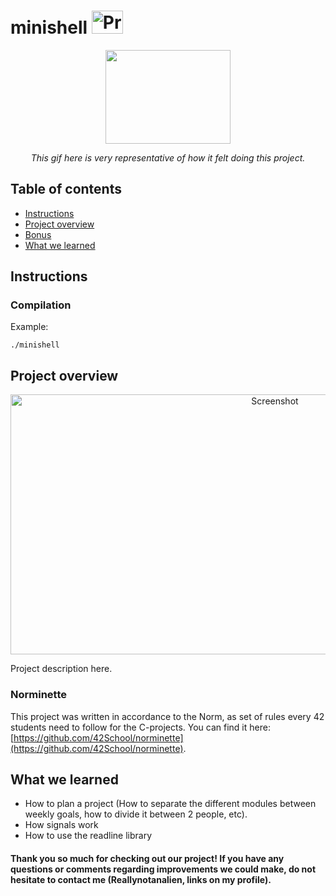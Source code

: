 # minishell <img src="https://m.media-amazon.com/images/I/61N7Yxv4L5L._AC_UF894,1000_QL80_.jpg" alt="Project note" width="50" height="37">

<div align="center">
<img src="https://media.tenor.com/cjY_wyJC94YAAAAM/mario-kart-unlucky.gif" width="200" height="150">
<p><em>This gif here is very representative of how it felt doing this project.</em></p>
</div>

## Table of contents
* [Instructions](#instructions)
* [Project overview](#project-overview)
* [Bonus](#bonus)
* [What we learned](#what-we-learned)

## Instructions
### Compilation

Example:
```
./minishell
```

## Project overview
<div align="center">
<img src="https://m.media-amazon.com/images/I/61N7Yxv4L5L._AC_UF894,1000_QL80_.jpg" alt="Screenshot" width="830" height="416">
</div>

Project description here.

### Norminette
This project was written in accordance to the Norm, as set of rules every 42 students need to follow for the C-projects. You can find it here: [https://github.com/42School/norminette](https://github.com/42School/norminette).

## What we learned

* How to plan a project (How to separate the different modules between weekly goals, how to divide it between 2 people, etc).
* How signals work
* How to use the readline library
  
#### Thank you so much for checking out our project! If you have any questions or comments regarding improvements we could make, do not hesitate to contact me (Reallynotanalien, links on my profile).
  
</div>
